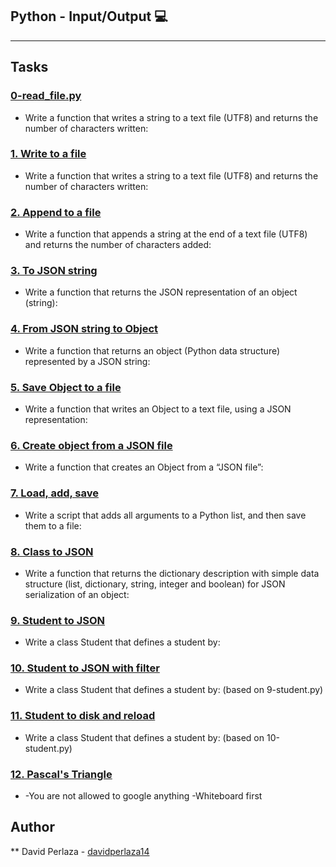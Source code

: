 ## Python - Input/Output :computer:

---
## Tasks

### [0-read_file.py](./0-read_file.py)
* Write a function that writes a string to a text file (UTF8) and returns the number of characters written:
### [1. Write to a file](./1-write_file.py)
* Write a function that writes a string to a text file (UTF8) and returns the number of characters written:

### [2. Append to a file]()
* Write a function that appends a string at the end of a text file (UTF8) and returns the number of characters added:


### [3. To JSON string]()
* Write a function that returns the JSON representation of an object (string):

### [4. From JSON string to Object]()
* Write a function that returns an object (Python data structure) represented by a JSON string:

### [5. Save Object to a file]()
* Write a function that writes an Object to a text file, using a JSON representation:

### [6. Create object from a JSON file]()
* Write a function that creates an Object from a “JSON file”:

### [7. Load, add, save]()
* Write a script that adds all arguments to a Python list, and then save them to a file:

### [8. Class to JSON]()
* Write a function that returns the dictionary description with simple data structure (list, dictionary, string, integer and boolean) for JSON serialization of an object:

### [9. Student to JSON]()
* Write a class Student that defines a student by:

### [10. Student to JSON with filter]()
* Write a class Student that defines a student by: (based on 9-student.py)

### [11. Student to disk and reload]()
* Write a class Student that defines a student by: (based on 10-student.py)

### [12. Pascal's Triangle]()
* -You are not allowed to google anything
  -Whiteboard first
## Author
** David Perlaza - [davidperlaza14](https://github.com/davidperlaza14)